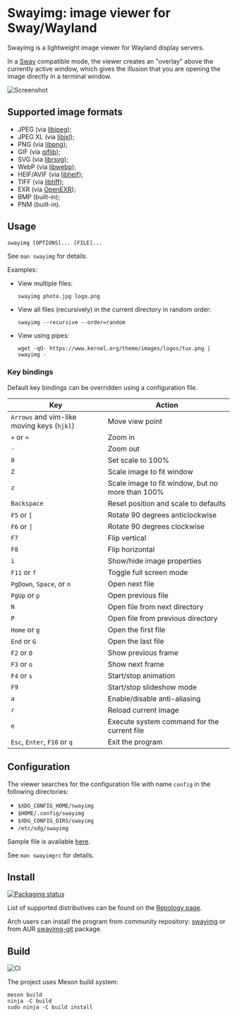 # Swayimg: image viewer for Sway/Wayland

Swayimg is a lightweight image viewer for Wayland display servers.

In a [Sway](https://swaywm.org) compatible mode, the viewer creates an "overlay"
above the currently active window, which gives the illusion that you are opening
the image directly in a terminal window.

![Screenshot](https://raw.githubusercontent.com/artemsen/swayimg/master/.github/screenshot.png)

## Supported image formats

- JPEG (via [libjpeg](http://libjpeg.sourceforge.net));
- JPEG XL (via [libjxl](https://github.com/libjxl/libjxl));
- PNG (via [libpng](http://www.libpng.org));
- GIF (via [giflib](http://giflib.sourceforge.net));
- SVG (via [librsvg](https://gitlab.gnome.org/GNOME/librsvg));
- WebP (via [libwebp](https://chromium.googlesource.com/webm/libwebp));
- HEIF/AVIF (via [libheif](https://github.com/strukturag/libheif));
- TIFF (via [libtiff](https://libtiff.gitlab.io/libtiff));
- EXR (via [OpenEXR](https://openexr.com));
- BMP (built-in);
- PNM (built-in).

## Usage

`swayimg [OPTIONS]... [FILE]...`

See `man swayimg` for details.

Examples:
- View multiple files:
  ```
  swayimg photo.jpg logo.png
  ```
- View all files (recursively) in the current directory in random order:
  ```
  swayimg --recursive --order=random
  ```
- View using pipes:
  ```
  wget -qO- https://www.kernel.org/theme/images/logos/tux.png | swayimg -
  ```

### Key bindings

Default key bindings can be overridden using a configuration file.

| Key | Action |
| --- | ------ |
| `Arrows` and vim-like moving keys (`hjkl`) | Move view point |
| `+` or `=`                   | Zoom in |
| `-`                          | Zoom out |
| `0`                          | Set scale to 100% |
| `Z`                          | Scale image to fit window |
| `z`                          | Scale image to fit window, but no more than 100% |
| `Backspace`                  | Reset position and scale to defaults |
| `F5` or `[`                  | Rotate 90 degrees anticlockwise |
| `F6` or `]`                  | Rotate 90 degrees clockwise |
| `F7`                         | Flip vertical |
| `F8`                         | Flip horizontal |
| `i`                          | Show/hide image properties |
| `F11` or `f`                 | Toggle full screen mode |
| `PgDown`, `Space`, or `n`    | Open next file |
| `PgUp` or `p`                | Open previous file |
| `N`                          | Open file from next directory |
| `P`                          | Open file from previous directory |
| `Home` or `g`                | Open the first file |
| `End` or `G`                 | Open the last file |
| `F2` or `O`                  | Show previous frame |
| `F3` or `o`                  | Show next frame |
| `F4` or `s`                  | Start/stop animation |
| `F9`                         | Start/stop slideshow mode |
| `a`                          | Enable/disable anti-aliasing |
| `r`                          | Reload current image |
| `e`                          | Execute system command for the current file |
| `Esc`, `Enter`, `F10` or `q` | Exit the program |

## Configuration

The viewer searches for the configuration file with name `config` in the
following directories:
- `$XDG_CONFIG_HOME/swayimg`
- `$HOME/.config/swayimg`
- `$XDG_CONFIG_DIRS/swayimg`
- `/etc/xdg/swayimg`

Sample file is available [here](https://github.com/artemsen/swayimg/blob/master/extra/swayimgrc).

See `man swayimgrc` for details.

## Install

[![Packaging status](https://repology.org/badge/tiny-repos/swayimg.svg)](https://repology.org/project/swayimg/versions)

List of supported distributives can be found on the [Repology page](https://repology.org/project/swayimg/versions).

Arch users can install the program from community repository: [swayimg](https://archlinux.org/packages/extra/x86_64/swayimg) or from AUR [swayimg-git](https://aur.archlinux.org/packages/swayimg-git) package.

## Build

![CI](https://github.com/artemsen/swayimg/workflows/CI/badge.svg)

The project uses Meson build system:
```
meson build
ninja -C build
sudo ninja -C build install
```
